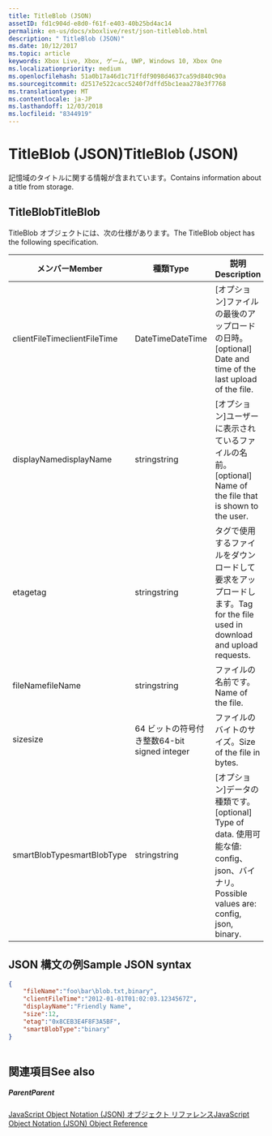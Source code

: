 ```yaml
---
title: TitleBlob (JSON)
assetID: fd1c904d-e8d0-f61f-e403-40b25bd4ac14
permalink: en-us/docs/xboxlive/rest/json-titleblob.html
description: " TitleBlob (JSON)"
ms.date: 10/12/2017
ms.topic: article
keywords: Xbox Live, Xbox, ゲーム, UWP, Windows 10, Xbox One
ms.localizationpriority: medium
ms.openlocfilehash: 51a0b17a46d1c71ffdf9098d4637ca59d840c90a
ms.sourcegitcommit: d2517e522cacc5240f7dffd5bc1eaa278e3f7768
ms.translationtype: MT
ms.contentlocale: ja-JP
ms.lasthandoff: 12/03/2018
ms.locfileid: "8344919"
---
```

# <a name="titleblob-json"></a><span data-ttu-id="aee56-104">TitleBlob (JSON)</span><span class="sxs-lookup"><span data-stu-id="aee56-104">TitleBlob (JSON)</span></span>
<span data-ttu-id="aee56-105">記憶域のタイトルに関する情報が含まれています。</span><span class="sxs-lookup"><span data-stu-id="aee56-105">Contains information about a title from storage.</span></span> 
<a id="ID4EP"></a>

 
## <a name="titleblob"></a><span data-ttu-id="aee56-106">TitleBlob</span><span class="sxs-lookup"><span data-stu-id="aee56-106">TitleBlob</span></span>
 
<span data-ttu-id="aee56-107">TitleBlob オブジェクトには、次の仕様があります。</span><span class="sxs-lookup"><span data-stu-id="aee56-107">The TitleBlob object has the following specification.</span></span>
 
| <span data-ttu-id="aee56-108">メンバー</span><span class="sxs-lookup"><span data-stu-id="aee56-108">Member</span></span>| <span data-ttu-id="aee56-109">種類</span><span class="sxs-lookup"><span data-stu-id="aee56-109">Type</span></span>| <span data-ttu-id="aee56-110">説明</span><span class="sxs-lookup"><span data-stu-id="aee56-110">Description</span></span>| 
| --- | --- | --- | 
| <span data-ttu-id="aee56-111">clientFileTime</span><span class="sxs-lookup"><span data-stu-id="aee56-111">clientFileTime</span></span>| <span data-ttu-id="aee56-112">DateTime</span><span class="sxs-lookup"><span data-stu-id="aee56-112">DateTime</span></span>| <span data-ttu-id="aee56-113">[オプション]ファイルの最後のアップロードの日時。</span><span class="sxs-lookup"><span data-stu-id="aee56-113">[optional] Date and time of the last upload of the file.</span></span>| 
| <span data-ttu-id="aee56-114">displayName</span><span class="sxs-lookup"><span data-stu-id="aee56-114">displayName</span></span>| <span data-ttu-id="aee56-115">string</span><span class="sxs-lookup"><span data-stu-id="aee56-115">string</span></span>| <span data-ttu-id="aee56-116">[オプション]ユーザーに表示されているファイルの名前。</span><span class="sxs-lookup"><span data-stu-id="aee56-116">[optional] Name of the file that is shown to the user.</span></span>| 
| <span data-ttu-id="aee56-117">etag</span><span class="sxs-lookup"><span data-stu-id="aee56-117">etag</span></span>| <span data-ttu-id="aee56-118">string</span><span class="sxs-lookup"><span data-stu-id="aee56-118">string</span></span>| <span data-ttu-id="aee56-119">タグで使用するファイルをダウンロードして要求をアップロードします。</span><span class="sxs-lookup"><span data-stu-id="aee56-119">Tag for the file used in download and upload requests.</span></span>| 
| <span data-ttu-id="aee56-120">fileName</span><span class="sxs-lookup"><span data-stu-id="aee56-120">fileName</span></span>| <span data-ttu-id="aee56-121">string</span><span class="sxs-lookup"><span data-stu-id="aee56-121">string</span></span>| <span data-ttu-id="aee56-122">ファイルの名前です。</span><span class="sxs-lookup"><span data-stu-id="aee56-122">Name of the file.</span></span>| 
| <span data-ttu-id="aee56-123">size</span><span class="sxs-lookup"><span data-stu-id="aee56-123">size</span></span>| <span data-ttu-id="aee56-124">64 ビットの符号付き整数</span><span class="sxs-lookup"><span data-stu-id="aee56-124">64-bit signed integer</span></span>| <span data-ttu-id="aee56-125">ファイルのバイトのサイズ。</span><span class="sxs-lookup"><span data-stu-id="aee56-125">Size of the file in bytes.</span></span>| 
| <span data-ttu-id="aee56-126">smartBlobType</span><span class="sxs-lookup"><span data-stu-id="aee56-126">smartBlobType</span></span>| <span data-ttu-id="aee56-127">string</span><span class="sxs-lookup"><span data-stu-id="aee56-127">string</span></span>| <span data-ttu-id="aee56-128">[オプション]データの種類です。</span><span class="sxs-lookup"><span data-stu-id="aee56-128">[optional] Type of data.</span></span> <span data-ttu-id="aee56-129">使用可能な値: config、json、バイナリ。</span><span class="sxs-lookup"><span data-stu-id="aee56-129">Possible values are: config, json, binary.</span></span>| 
  
<a id="ID4E6C"></a>

 
## <a name="sample-json-syntax"></a><span data-ttu-id="aee56-130">JSON 構文の例</span><span class="sxs-lookup"><span data-stu-id="aee56-130">Sample JSON syntax</span></span>
 

```json
{
    "fileName":"foo\bar\blob.txt,binary",
    "clientFileTime":"2012-01-01T01:02:03.1234567Z",
    "displayName":"Friendly Name",
    "size":12,
    "etag":"0x8CEB3E4F8F3A5BF",
    "smartBlobType":"binary"
}
      
```

  
<a id="ID4EID"></a>

 
## <a name="see-also"></a><span data-ttu-id="aee56-131">関連項目</span><span class="sxs-lookup"><span data-stu-id="aee56-131">See also</span></span>
 
<a id="ID4EKD"></a>

 
##### <a name="parent"></a><span data-ttu-id="aee56-132">Parent</span><span class="sxs-lookup"><span data-stu-id="aee56-132">Parent</span></span> 

[<span data-ttu-id="aee56-133">JavaScript Object Notation (JSON) オブジェクト リファレンス</span><span class="sxs-lookup"><span data-stu-id="aee56-133">JavaScript Object Notation (JSON) Object Reference</span></span>](atoc-xboxlivews-reference-json.md)

   